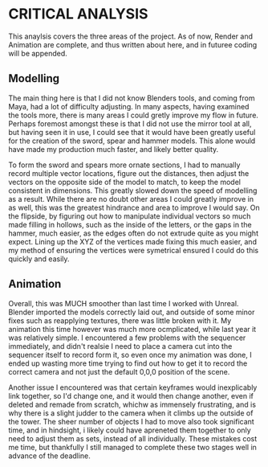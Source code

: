 # CRITICAL ANALYSIS

This anaylsis covers the three areas of the project. As of now, Render and Animation are complete, and thus written about here, and in futuree coding will be appended.

## Modelling

The main thing here is that I did not know Blenders tools, and coming from Maya, had a lot of difficulty adjusting. In many aspects, having examined the tools more, there is many areas I could gretly improve my flow in future. Perhaps foremost amongst these is that I did not use the mirror tool at all, but having seen it in use, I could see that it would have been greatly useful for the creation of the sword, spear and hammer models. This alone would have made my production much faster, and likely better quality.

To form the sword and spears more ornate sections, I had to manually record multiple vector locations, figure out the distances, then adjust the vectors on the opposite side of the model to match, to keep the model consistent in dimensions. This greatly slowed down the speed of modelling as a result. While there are no doubt other areas I could greatly improve in as well, this was the greatest hindrance and area to improve I would say. On the flipside, by figuring out how to manipulate individual vectors so much made filling in hollows, such as the inside of the letters, or the gaps in the hammer, much easier, as the edges often do not extrude quite as you might expect. Lining up the XYZ of the vertices made fixing this much easier, and my method of ensuring the vertices were symetrical ensured I could do this quickly and easily.

## Animation

Overall, this was MUCH smoother than last time I worked with Unreal. Blender imported the models correctly laid out, and outside of some minor fixes such as reapplying textures, there was little broken with it. My animation this time however was much more ocmplicated, while last year it was relatively simple. I encountered a few problems with the sequencer immediately, and didn't realsie I need to place a camera cut into the sequencer itself to record form it, so even once my animation was done, I ended up wasting more time trying to find out how to get it to record the correct camera and not just the default 0,0,0 position of the scene.

Another issue I encountered was that certain keyframes would inexplicably link together, so I'd change one, and it would then change another, even if deleted and remade from scratch, whichw as immensely frustrating, and is why there is a slight judder to the camera when it climbs up the outside of the tower. The sheer number of objects I had to move also took significant time, and in hindsight, i likely could have apreneted them together to only need to adjust them as sets, instead of all individually. These mistakes cost me time, but thankfully I still managed to complete these two stages well in advance of the deadline.
